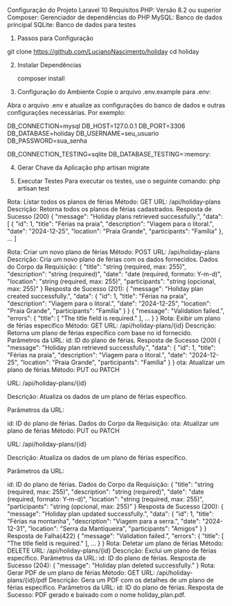 Configuração do Projeto Laravel 10
Requisitos
PHP: Versão 8.2 ou superior
Composer: Gerenciador de dependências do PHP
MySQL: Banco de dados principal
SQLite: Banco de dados para testes

1. Passos para Configuração

git clone https://github.com/LucianoNascimento/holiday
cd holiday

2. Instalar Dependências
  
   composer install
   
3. Configuração do Ambiente
   Copie o arquivo .env.example para .env:

Abra o arquivo .env e atualize as configurações do banco de dados e outras configurações necessárias. Por exemplo:

DB_CONNECTION=mysql
DB_HOST=127.0.0.1
DB_PORT=3306
DB_DATABASE=holiday
DB_USERNAME=seu_usuario
DB_PASSWORD=sua_senha

DB_CONNECTION_TESTING=sqlite
DB_DATABASE_TESTING=:memory:

4. Gerar Chave da Aplicação
   php artisan migrate

5. Executar Testes
   Para executar os testes, use o seguinte comando:
   php artisan test

Rota: Listar todos os planos de férias
Método: GET
URL: /api/holiday-plans
Descrição: Retorna todos os planos de férias cadastrados.
Resposta de Sucesso (200)
{
"message": "Holiday plans retrieved successfully.",
"data": [
{
"id": 1,
"title": "Férias na praia",
"description": "Viagem para o litoral.",
"date": "2024-12-25",
"location": "Praia Grande",
"participants": "Família"
},
...
]

Rota: Criar um novo plano de férias
Método: POST
URL: /api/holiday-plans
Descrição: Cria um novo plano de férias com os dados fornecidos.
Dados do Corpo da Requisição:
{
"title": "string (required, max: 255)",
"description": "string (required)",
"date": "date (required, formato: Y-m-d)",
"location": "string (required, max: 255)",
"participants": "string (opcional, max: 255)"
}
Resposta de Sucesso (201):
{
"message": "Holiday plan created successfully.",
"data": {
"id": 1,
"title": "Férias na praia",
"description": "Viagem para o litoral.",
"date": "2024-12-25",
"location": "Praia Grande",
"participants": "Família"
}
}
{
"message": "Validation failed.",
"errors": {
"title": [
"The title field is required."
],
...
}
}
Rota: Exibir um plano de férias específico
Método: GET
URL: /api/holiday-plans/{id}
Descrição: Retorna um plano de férias específico com base no id fornecido.
Parâmetros da URL:
id: ID do plano de férias.
Resposta de Sucesso (200)
{
"message": "Holiday plan retrieved successfully.",
"data": {
"id": 1,
"title": "Férias na praia",
"description": "Viagem para o litoral.",
"date": "2024-12-25",
"location": "Praia Grande",
"participants": "Família"
}
}
ota: Atualizar um plano de férias
Método: PUT ou PATCH

URL: /api/holiday-plans/{id}

Descrição: Atualiza os dados de um plano de férias específico.

Parâmetros da URL:

id: ID do plano de férias.
Dados do Corpo da Requisição:
ota: Atualizar um plano de férias
Método: PUT ou PATCH

URL: /api/holiday-plans/{id}

Descrição: Atualiza os dados de um plano de férias específico.

Parâmetros da URL:

id: ID do plano de férias.
Dados do Corpo da Requisição:
{
"title": "string (required, max: 255)",
"description": "string (required)",
"date": "date (required, formato: Y-m-d)",
"location": "string (required, max: 255)",
"participants": "string (opcional, max: 255)"
}
Resposta de Sucesso (200):
{
"message": "Holiday plan updated successfully.",
"data": {
"id": 1,
"title": "Férias na montanha",
"description": "Viagem para a serra.",
"date": "2024-12-31",
"location": "Serra da Mantiqueira",
"participants": "Amigos"
}
}
Resposta de Falha(422)
{
"message": "Validation failed.",
"errors": {
"title": [
"The title field is required."
],
...
}
}
Rota: Deletar um plano de férias
Método: DELETE
URL: /api/holiday-plans/{id}
Descrição: Exclui um plano de férias específico.
Parâmetros da URL:
id: ID do plano de férias.
Resposta de Sucesso (204):
{
"message": "Holiday plan deleted successfully."
}
Rota: Gerar PDF de um plano de férias
Método: GET
URL: /api/holiday-plans/{id}/pdf
Descrição: Gera um PDF com os detalhes de um plano de férias específico.
Parâmetros da URL:
id: ID do plano de férias.
Resposta de Sucesso:
PDF gerado e baixado com o nome holiday_plan.pdf.


